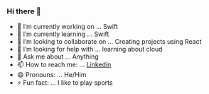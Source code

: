 ### Hi there 👋

- 🔭 I’m currently working on ... Swift
- 🌱 I’m currently learning ... Swift
- 👯 I’m looking to collaborate on ... Creating projects using React
- 🤔 I’m looking for help with ... learning about cloud
- 💬 Ask me about ... Anything
- 📫 How to reach me: ... [Linkedin](https://www.linkedin.com/in/syfurrahman/)
- 😄 Pronouns: ... He/Him
- ⚡ Fun fact: ... I like to play sports


